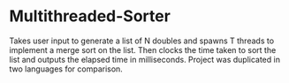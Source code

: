 # Multithreaded-Sorter
 Takes user input to generate a list of N doubles and spawns T threads to implement a merge sort on the list. Then clocks the time taken to sort the list and outputs the elapsed time in milliseconds. Project was duplicated in two languages for comparison.
